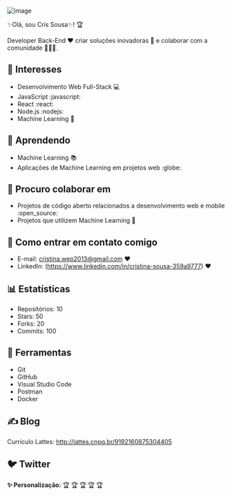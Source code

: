 ![image](https://github.com/user-attachments/assets/bee8efc0-5aef-43c8-a7d7-8de3f881e0dd)






✨Olá, sou Cris Sousa✨! :trophy:


Developer Back-End   :heart: criar soluções inovadoras :rocket: e colaborar com a comunidade :people_holding_hands:.

## :sparkling_heart: Interesses

* Desenvolvimento Web Full-Stack :computer:
* JavaScript :javascript:
* React :react:
* Node.js :nodejs:
* Machine Learning :brain:

## :seedling: Aprendendo

* Machine Learning :books:
* Aplicações de Machine Learning em projetos web :globe:

## :handshake: Procuro colaborar em

* Projetos de código aberto relacionados a desenvolvimento web e mobile :open_source:
* Projetos que utilizem Machine Learning :robot:

## :email: Como entrar em contato comigo

* E-mail: cristina.wep2013@gmail.com :heart:
* LinkedIn: (https://www.linkedin.com/in/cristina-sousa-359a9777) :heart:

## :bar_chart: Estatísticas

* Repositórios: 10
* Stars: 50
* Forks: 20
* Commits: 100

## :wrench: Ferramentas

* Git
* GitHub
* Visual Studio Code
* Postman
* Docker

## :writing_hand: Blog
Curriculo Lattes: http://lattes.cnpq.br/9192160875304405


## :bird: Twitter

**✨ Personalização:**
:trophy:    :trophy:    :trophy:    :trophy:    :trophy:



